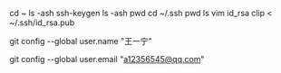cd ~
ls -ash
ssh-keygen
ls -ash
pwd
cd ~/.ssh
pwd
ls
vim id_rsa
clip < ~/.ssh/id_rsa.pub

git config --global user.name "王一宁"

git config --global user.email "a12356545@qq.com"

